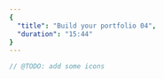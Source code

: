 ```yaml
---
{
  "title": "Build your portfolio 04",
  "duration": "15:44"
}
---
```


```js
// @TODO: add some icons
```

